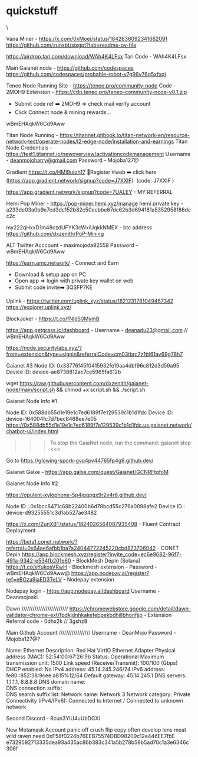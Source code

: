 # quickstuff
\\

Vana Miner -  https://x.com/0xMoei/status/1842636092341662091
https://github.com/zunxbt/sixgpt?tab=readme-ov-file

https://airdrop.tari.com/download/WAh4K4LFsx
Tari Code - WAh4K4LFsx

Main Gaianet node - https://github.com/codespaces
https://github.com/codespaces/probable-robot-v7g96v76q5xfxqj

Teneo Node Running
Site - https://teneo.pro/community-node
Code - 2MOH9
Extension - https://cdn.teneo.pro/teneo-community-node-v0.1.zip
- Submit code ref ➡️ 2MOH9  => check mail verify account
- Click Connect node & mining rewards...


wBmEHAqkW6Cd9Aww

Titan Node Running - https://titannet.gitbook.io/titan-network-en/resource-network-test/operate-nodes/l2-edge-node/installation-and-earnings
Titan Node Credentials - https://test1.titannet.io/newoverview/activationcodemanagement
Username - deanmojoharry@gmail.com
Password - Mojoba127@

Gradient
https://t.co/HMl9utzh17
🔹Register #web ➡️ click here (https://app.gradient.network/signup?code=J7XXIF)  (code: J7XXIF )

https://app.gradient.network/signup?code=7UALEY - MY REFERRAL

Hemi Pop Miner - https://pop-miner.hemi.xyz/manage
hemi private key - a233de03a0b9e7cd3dc152b82c50ecbbe67dc62b3d694181a5352958f86dcc2c

my222qHxxD1m48czdUFYK3cWxiUqkkNMEX - btc address
https://github.com/dxzenith/PoP-Mining

ALT Twitter Acccount - maximojoda92558
 Password -  wBmEHAqkW6Cd9Aww

https://earn.emc.network/ - Connect and Earn
- Download & setup app on PC
- Open app => login with private key wallet on web
- Submit code invite➡️ 3QSFP7KE


Uplink - https://twitter.com/uplink_xyz/status/1821231781049467342
https://explorer.uplink.xyz/

BlockJoker - https://t.co/fNId50MymB

https://app.getgrass.io/dashboard - Username - deanadu23@gmail.com // wBmEHAqkW6Cd9Aww


https://node.securitylabs.xyz/?from=extension&type=signin&referralCode=cm03tbrc7z1ttl61av69g78h7

Gaianet #3
Node ID: 0x33776f45f0415932fe19aa4dbf96c812d3d59a95
Device ID: device-ae8738812ac7ce5965fa612b

wget https://raw.githubusercontent.com/dxzenith/gaianet-node/main/script.sh && chmod +x script.sh && ./script.sh

Gaianet Node Info #1

Node ID: 0x588db55d1e19e1c7ed6189f7e129539c1b1d1fdc
Device ID: device-164004fc7d7bec8468ee7e05
https://0x588db55d1e19e1c7ed6189f7e129539c1b1d1fdc.us.gaianet.network/chatbot-ui/index.html

>>> To stop the GaiaNet node, run the command: gaianet stop <<<

Go to https://glowing-spork-gvq4pv44765fp4g9.github.dev/

Gaianet Galxe - https://app.galxe.com/quest/Gaianet/GCNRFtgfoM


Gaianet Node Info #2

https://opulent-xylophone-5p4jgqpgx9r2v4r6.github.dev/

Node ID : 0x1bcc8471c69b22400b6d78bcd55c276a0098afe2
Device ID : device-d93255551c3d1ab527ae3482

https://x.com/ZunXBT/status/1824026564087935408 - Fluent Contract Deployment


https://beta1.conet.network/?referral=0x64ae6afbb1ba7a24044772245220cbd873706042 - CONET Depin
https://app.blockmesh.xyz/register?invite_code=ec6e9682-96f7-491a-9342-e534fb201e60 - BlockMesh Depin (Solana)
https://t.co/eYukosVRwH - Blockmesh extension - Password - wBmEHAqkW6Cd9Aww@
https://app.nodepay.ai/register?ref=eBGza9jaED3TeLV - Nodepay extension

Nodepay login - https://app.nodepay.ai/dashboard
Username - Deanmojoski

Dawn /////////////////////////
https://chromewebstore.google.com/detail/dawn-validator-chrome-ext/fpdkjdnhkakefebpekbdhillbhonfjjp - Extension
Referral code - 0dhx2k  // 3gshz8



Main Github Account /////////////////
Username - DeanMojo
Password - Mojoba127@?





Name:	Ethernet
Description:	Red Hat VirtIO Ethernet Adapter
Physical address (MAC):	52:54:00:67:26:9b
Status:	Operational
Maximum transmission unit:	1500
Link speed (Receive/Transmit):	100/100 (Gbps)
DHCP enabled:	No
IPv4 address:	45.14.245.246/24
IPv6 address:	fe80::852:38:9cee:a815%12/64
Default gateway:	45.14.245.1
DNS servers:	1.1.1.1, 8.8.8.8
DNS domain name:	
DNS connection suffix:	
DNS search suffix list:	
Network name:	Network 3
Network category:	Private
Connectivity (IPv4/IPv6):	Connected to Internet / Connected to unknown network
	                                   
	                                   



Second Discord - 8cun3YlU4uUbDGXi


New Metamask Account
panic off crush flip copy often develop lens meat wild raven need
0xF58f0224b76EEB75574DBD98209c12e446EE7fbE
e7329592713335dea93a435ac86b383c341a5b278b59b5ad70c1a3e6346c306f
